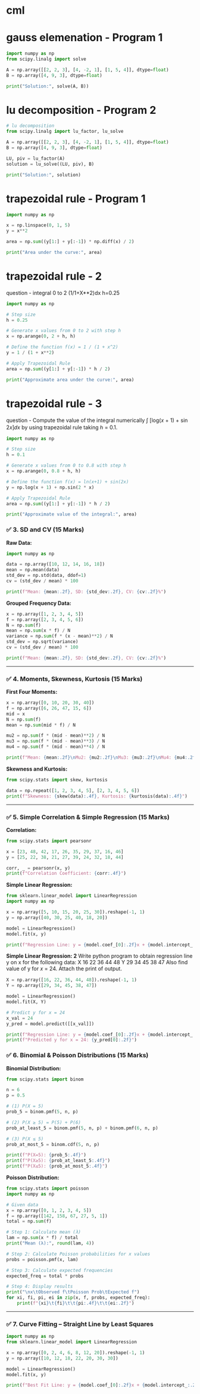 # cml

# gauss elemenation - Program 1
```python
import numpy as np
from scipy.linalg import solve

A = np.array([[2, 2, 3], [4, -2, 1], [1, 5, 4]], dtype=float)
B = np.array([4, 9, 3], dtype=float)

print("Solution:", solve(A, B))
```

# lu decomposition - Program 2
```python
# lu decomposition
from scipy.linalg import lu_factor, lu_solve

A = np.array([[2, 2, 3], [4, -2, 1], [1, 5, 4]], dtype=float)
B = np.array([4, 9, 3], dtype=float)

LU, piv = lu_factor(A)
solution = lu_solve((LU, piv), B)

print("Solution:", solution)
```
# trapezoidal rule - Program 1
```python
import numpy as np 

x = np.linspace(0, 1, 5)  
y = x**2                 

area = np.sum((y[1:] + y[:-1]) * np.diff(x) / 2)

print("Area under the curve:", area)
```
# trapezoidal rule - 2
question - integral 0 to 2 (1/1+X**2)dx h=0.25
```python
import numpy as np

# Step size
h = 0.25

# Generate x values from 0 to 2 with step h
x = np.arange(0, 2 + h, h)

# Define the function f(x) = 1 / (1 + x^2)
y = 1 / (1 + x**2)

# Apply Trapezoidal Rule
area = np.sum((y[1:] + y[:-1]) * h / 2)

print("Approximate area under the curve:", area)

```
# trapezoidal rule - 3
question - Compute the value of the integral numerically ∫ [log(𝑥 + 1) + sin 2𝑥]𝑑𝑥 by using trapezoidal rule taking ℎ = 0.1. 

```python
import numpy as np

# Step size
h = 0.1

# Generate x values from 0 to 0.8 with step h
x = np.arange(0, 0.8 + h, h)

# Define the function f(x) = ln(x+1) + sin(2x)
y = np.log(x + 1) + np.sin(2 * x)

# Apply Trapezoidal Rule
area = np.sum((y[1:] + y[:-1]) * h / 2)

print("Approximate value of the integral:", area)


```

### ✅ 3. SD and CV (15 Marks)

**Raw Data:**
```python
import numpy as np

data = np.array([10, 12, 14, 16, 18])
mean = np.mean(data)
std_dev = np.std(data, ddof=1)
cv = (std_dev / mean) * 100

print(f"Mean: {mean:.2f}, SD: {std_dev:.2f}, CV: {cv:.2f}%")
```

**Grouped Frequency Data:**
```python
x = np.array([1, 2, 3, 4, 5])
f = np.array([2, 3, 4, 5, 6])
N = np.sum(f)
mean = np.sum(x * f) / N
variance = np.sum(f * (x - mean)**2) / N
std_dev = np.sqrt(variance)
cv = (std_dev / mean) * 100

print(f"Mean: {mean:.2f}, SD: {std_dev:.2f}, CV: {cv:.2f}%")
```

---

### ✅ 4. Moments, Skewness, Kurtosis (15 Marks)

**First Four Moments:**
```python
x = np.array([0, 10, 20, 30, 40])
f = np.array([6, 26, 47, 15, 6])
mid = x
N = np.sum(f)
mean = np.sum(mid * f) / N

mu2 = np.sum(f * (mid - mean)**2) / N
mu3 = np.sum(f * (mid - mean)**3) / N
mu4 = np.sum(f * (mid - mean)**4) / N

print(f"Mean: {mean:.2f}\nMu2: {mu2:.2f}\nMu3: {mu3:.2f}\nMu4: {mu4:.2f}")
```

**Skewness and Kurtosis:**
```python
from scipy.stats import skew, kurtosis

data = np.repeat([1, 2, 3, 4, 5], [2, 3, 4, 5, 6])
print(f"Skewness: {skew(data):.4f}, Kurtosis: {kurtosis(data):.4f}")
```

---

### ✅ 5. Simple Correlation & Simple Regression (15 Marks)

**Correlation:**
```python
from scipy.stats import pearsonr

x = [23, 48, 42, 17, 26, 35, 29, 37, 16, 46]
y = [25, 22, 38, 21, 27, 39, 24, 32, 18, 44]

corr, _ = pearsonr(x, y)
print(f"Correlation Coefficient: {corr:.4f}")
```

**Simple Linear Regression:**
```python
from sklearn.linear_model import LinearRegression
import numpy as np

x = np.array([5, 10, 15, 20, 25, 30]).reshape(-1, 1)
y = np.array([40, 30, 25, 40, 18, 20])

model = LinearRegression()
model.fit(x, y)

print(f"Regression Line: y = {model.coef_[0]:.2f}x + {model.intercept_:.2f}")
```

**Simple Linear Regression: 2**
Write python program to obtain regression line y on x for the following data:
X 16 22 36 44 48
Y 29 34 45 38 47
Also find value of y for 𝑥 = 24. Attach the print of output. 

```python
X = np.array([16, 22, 36, 44, 48]).reshape(-1, 1)
Y = np.array([29, 34, 45, 38, 47])

model = LinearRegression()
model.fit(X, Y)

# Predict y for x = 24
x_val = 24
y_pred = model.predict([[x_val]])

print(f"Regression Line: y = {model.coef_[0]:.2f}x + {model.intercept_:.2f}")
print(f"Predicted y for x = 24: {y_pred[0]:.2f}")

```

### ✅ 6. Binomial & Poisson Distributions (15 Marks)

**Binomial Distribution:**
```python
from scipy.stats import binom

n = 6
p = 0.5

# (1) P(X = 5)
prob_5 = binom.pmf(5, n, p)

# (2) P(X ≥ 5) = P(5) + P(6)
prob_at_least_5 = binom.pmf(5, n, p) + binom.pmf(6, n, p)

# (3) P(X ≤ 5)
prob_at_most_5 = binom.cdf(5, n, p)

print(f"P(X=5): {prob_5:.4f}")
print(f"P(X≥5): {prob_at_least_5:.4f}")
print(f"P(X≤5): {prob_at_most_5:.4f}")

```

**Poisson Distribution:**
```python
from scipy.stats import poisson
import numpy as np

# Given data
x = np.array([0, 1, 2, 3, 4, 5])
f = np.array([142, 158, 67, 27, 5, 1])
total = np.sum(f)

# Step 1: Calculate mean (λ)
lam = np.sum(x * f) / total
print("Mean (λ):", round(lam, 4))

# Step 2: Calculate Poisson probabilities for x values
probs = poisson.pmf(x, lam)

# Step 3: Calculate expected frequencies
expected_freq = total * probs

# Step 4: Display results
print("\nx\tObserved f\tPoisson Prob\tExpected f")
for xi, fi, pi, ei in zip(x, f, probs, expected_freq):
    print(f"{xi}\t{fi}\t\t{pi:.4f}\t\t{ei:.2f}")

```

---

### ✅ 7. Curve Fitting – Straight Line by Least Squares

```python
import numpy as np
from sklearn.linear_model import LinearRegression

x = np.array([0, 2, 4, 6, 8, 12, 20]).reshape(-1, 1)
y = np.array([10, 12, 18, 22, 20, 30, 30])

model = LinearRegression()
model.fit(x, y)

print(f"Best Fit Line: y = {model.coef_[0]:.2f}x + {model.intercept_:.2f}")
```


